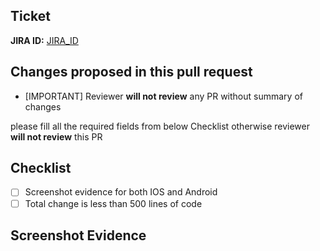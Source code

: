 ## **Ticket**

**JIRA ID:** [JIRA_ID](https://parking-system.atlassian.net/browse/[JIRA_ID])

## Changes proposed in this pull request
- [IMPORTANT] Reviewer **will not review** any PR without summary of changes

please fill all the required fields from below Checklist otherwise reviewer **will not review** this PR
## Checklist
- [ ] Screenshot evidence for both IOS and Android
- [ ] Total change is less than 500 lines of code

## **Screenshot Evidence**
